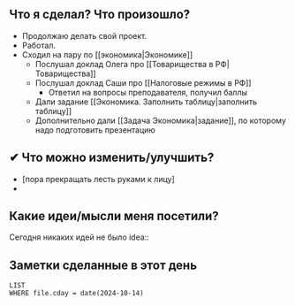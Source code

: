 ## Что я сделал? Что произошло?

- Продолжаю делать свой проект.
- Работал.
- Сходил на пару по [[экономика|Экономике]]
	- Послушал доклад Олега про [[Товарищества в РФ|Товарищества]]
	- Послушал доклад Саши про [[Налоговые режимы в РФ]]
		- Ответил на вопросы преподавателя, получил баллы
	- Дали задание [[Экономика. Заполнить таблицу|заполнить таблицу]]
	- Дополнительно дали [[Задача Экономика|задание]], по которому надо подготовить презентацию 

## ✔ Что можно изменить/улучшить?

- [пора прекращать лесть руками к лицу]
- 

## Какие идеи/мысли меня посетили?

Сегодня никаких идей не было
idea::

## Заметки сделанные в этот день
```dataview
LIST
WHERE file.cday = date(2024-10-14)
```